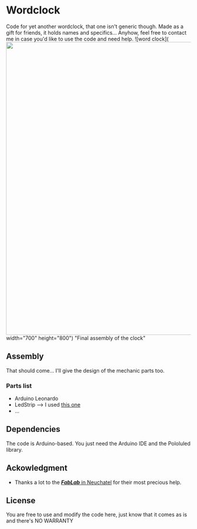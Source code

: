 # Wordclock
Code for yet another wordclock, that one isn't generic though.
Made as a gift for friends, it holds names and specifics... Anyhow, feel free to contact me in case you'd like to use the code and need help.
<a href="url"><img src="http://christianjaques.ch/wp-content/uploads/2017/11/IMG_3148.jpg" align="left" height="800" width="600" ></a>
![word clock](  width="700" height="800")
"Final assembly of the clock"

## Assembly
That should come... I'll give the design of the mechanic parts too.
### Parts list
* Arduino Leonardo
* LedStrip --> I used [this one](https://www.aliexpress.com/snapshot/0.html?spm=a2g0s.9042647.6.2.WLVHRD&orderId=81806470273053&productId=1592593512)
* ...

## Dependencies
The code is Arduino-based. 
You just need the Arduino IDE and the Pololuled library.


## Ackowledgment

* Thanks a lot to the [***FabLab*** in Neuchatel](http://fablab-neuch.ch/) for their most precious help.

## License

You are free to use and modify the code here, just know that it comes as is and there's NO WARRANTY
